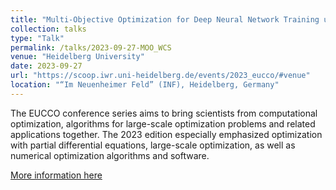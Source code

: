 ```yaml
---
title: "Multi-Objective Optimization for Deep Neural Network Training using Weighted Chebyshev Scalarization"
collection: talks
type: "Talk"
permalink: /talks/2023-09-27-MOO_WCS
venue: "Heidelberg University"
date: 2023-09-27
url: "https://scoop.iwr.uni-heidelberg.de/events/2023_eucco/#venue"
location: "“Im Neuenheimer Feld” (INF), Heidelberg, Germany"
---
```


The EUCCO conference series aims to bring scientists from computational optimization, algorithms for large-scale optimization problems and related applications together. The 2023 edition especially emphasized optimization with partial differential equations, large-scale optimization, as well as numerical optimization algorithms and software. 

[More information here](https://scoop.iwr.uni-heidelberg.de/events/2023_eucco/#venue)
